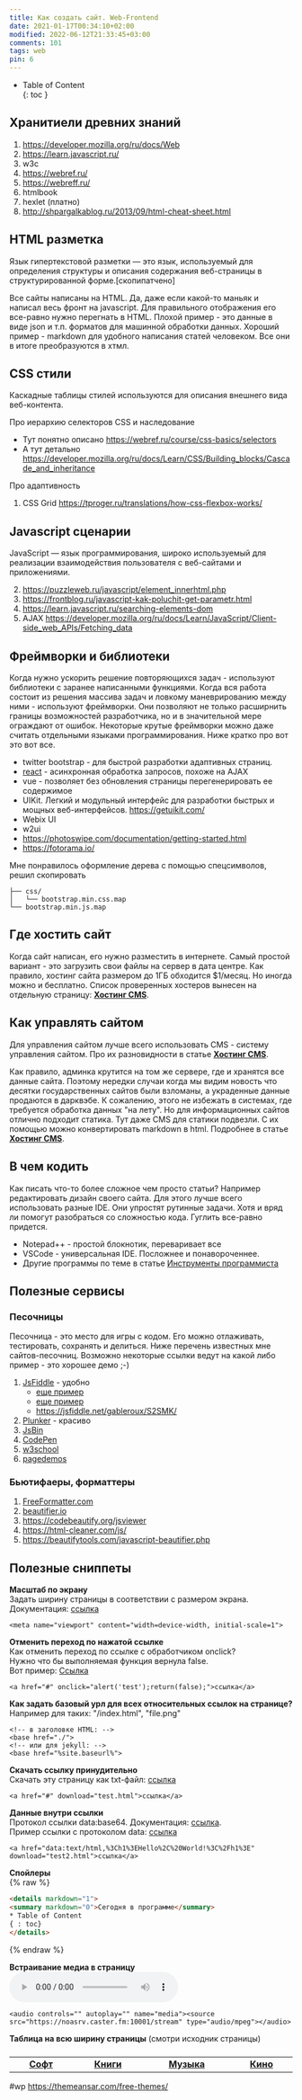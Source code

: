 ```yaml
---
title: Как создать сайт. Web-Frontend
date: 2021-01-17T00:34:10+02:00
modified: 2022-06-12T21:33:45+03:00
comments: 101
tags: web
pin: 6
---
```


- Table of Content  
{: toc }


## Хранитиели древних знаний
1. <https://developer.mozilla.org/ru/docs/Web>
2. <https://learn.javascript.ru/>
1. w3c
1. <https://webref.ru/>
1. <https://webreff.ru/>
2. htmlbook
3. hexlet (платно)
4. <http://shpargalkablog.ru/2013/09/html-cheat-sheet.html>


## HTML разметка
Язык гипертекстовой разметки — это язык, используемый для определения структуры и описания содержания веб-страницы в структурированной форме.[скопипатчено]

Все сайты написаны на HTML. Да, даже если какой-то маньяк и написал весь фронт на javascript. Для правильного отображения его все-равно нужно перегнать в HTML. 
Плохой пример - это данные в виде json и т.п. форматов для машинной обработки данных. Хороший пример - markdown для удобного написания статей человеком. Все они в итоге преобразуются в хтмл.


## CSS стили
Каскадные таблицы стилей используются для описания внешнего вида веб-контента.

Про иерархию селекторов CSS и наследование
- Тут понятно описано <https://webref.ru/course/css-basics/selectors>
- А тут детально <https://developer.mozilla.org/ru/docs/Learn/CSS/Building_blocks/Cascade_and_inheritance>

Про адаптивность
1. CSS Grid <https://tproger.ru/translations/how-css-flexbox-works/>

## Javascript сценарии
JavaScript — язык программирования, широко используемый для реализации взаимодействия пользователя с веб-сайтами и приложениями.

2. <https://puzzleweb.ru/javascript/element_innerhtml.php>
3. <https://frontblog.ru/javascript-kak-poluchit-get-parametr.html>
4. <https://learn.javascript.ru/searching-elements-dom>
5. AJAX <https://developer.mozilla.org/ru/docs/Learn/JavaScript/Client-side_web_APIs/Fetching_data>


## Фреймворки и библиотеки
Когда нужно ускорить решение повторяющихся задач - используют библиотеки с заранее написанными функциями. Когда вся работа состоит из решения массива задач и ловкому маневрированию между ними - используют фреймворки. Они позволяют не только расширнить границы возможностей разработчика, но и в значительной мере ограждают от ошибок. Некоторые крутые фреймворки можно даже считать отдельными языками программирования. Ниже кратко про вот это вот все.

- twitter bootstrap - для быстрой разработки адаптивных страниц.  
- [react](https://create-react-app.dev/docs/getting-started/) - асинхронная обработка запросов, похоже на AJAX
- vue - позволяет без обновления страницы перегенерировать ее содержимое
- UIKit. Легкий и модульный интерфейс для разработки быстрых и мощных веб-интерфейсов. <https://getuikit.com/>
- Webix UI
- w2ui
- <https://photoswipe.com/documentation/getting-started.html>
- <https://fotorama.io/>

Мне понравилось оформление дерева с помощью спецсимволов, решил скопировать

```
├── css/  
│   └── bootstrap.min.css.map  
└── bootstrap.min.js.map  
```



## Где хостить сайт
Когда сайт написан, его нужно разместить в интернете. Самый простой вариант - это загрузить свои файлы на сервер в дата центре. Как правило, хостинг сайта размером до 1ГБ обходится $1/месяц. Но иногда можно и бесплатно. Список проверенных хостеров вынесен на отдельную страницу: [**Хостинг CMS**](./hosting.md#hosting).

## Как управлять сайтом
Для управления сайтом лучше всего использовать CMS - систему управления сайтом. Про их разновидности в статье [**Хостинг CMS**](./hosting.md#cms).

Как правило, админка крутится на том же сервере, где и хранятся все данные сайта. Поэтому нередки случаи когда мы видим новость что десятки государственных сайтов были взломаны, а украденные данные продаются в дарквэбе. К сожалению, этого не избежать в системах, где требуется обработка данных "на лету". Но для информационных сайтов отлично подходит статика. Тут даже CMS для статики подвезли. С их помощью можно конвертировать markdown в html. Подробнее в статье [**Хостинг CMS**](./hosting.md#cms).

## В чем кодить
Как писать что-то более сложное чем просто статьи? Например редактировать дизайн своего сайта. Для этого лучше всего использовать разные IDE. Они упростят рутинные задачи. Хотя и вряд ли помогут разобраться со сложностью кода. Гуглить все-равно придется. 
- Notepad++ - простой блокнотик, переваривает все
- VSCode - универсальная IDE. Посложнее и понавороченнее.
- Другие программы по теме в статье [Инструменты программиста](../profi-soft.md#web)


## Полезные сервисы
### Песочницы
Песочница - это место для игры с кодом. Его можно отлаживать, тестировать, сохранять и делиться. Ниже перечень известных мне сайтов-песочниц. Возможно некоторые ссылки ведут на какой либо пример - это хорошее демо ;-)
1. [JsFiddle](http://jsfiddle.net) - удобно 
    + [еще пример](http://jsfiddle.net/sLZq8/2/) 
    + [еще пример](https://jsfiddle.net/GdSVn/) 
    + <https://jsfiddle.net/gableroux/S2SMK/>
3. [Plunker](https://plnkr.co/edit/ATV5zGc1JUSb9O9Xszcs?p=preview&preview) - красиво
4. [JsBin](http://jsbin.com/rebogevoga/edit?html,output)
5. [CodePen](https://codepen.io/liptonicetea/pen/NdvxYe)
6. [w3school](https://www.w3schools.com/jsref/tryit.asp?filename=tryjsref_style_display_toggle)
7. [pagedemos](http://pagedemos.com/)

### Бьютифаеры, форматтеры
1. [FreeFormatter.com](https://www.freeformatter.com/html-formatter.html)
2. [beautifier.io](https://beautifier.io/)
3. <https://codebeautify.org/jsviewer>
4. <https://html-cleaner.com/js/>
5. <https://beautifytools.com/javascript-beautifier.php>

## Полезные сниппеты
**Масштаб по экрану**  
Задать ширину страницы в соответствии с размером экрана.  
Документация: [ссылка](https://developer.mozilla.org/ru/docs/Glossary/Viewport)  
```
<meta name="viewport" content="width=device-width, initial-scale=1">
```

**Отменить переход по нажатой ссылке**  
Как отменить переход по ссылке с обработчиком onclick?  
Нужно что бы выполняемая функция вернула false.  
Вот пример: <a href="#" onclick="alert('test');return(false);">Ссылка</a>  
```
<a href="#" onclick="alert('test');return(false);">ссылка</a>
```

**Как задать базовый урл для всех относительных ссылок на странице?**  
Например для таких: "/index.html", "file.png"
```
<!-- в заголовке HTML: -->
<base href="./">
<!-- или для jekyll: -->
<base href="%site.baseurl%">
```

**Скачать ссылку принудительно**  
Скачать эту страницу как txt-файл: <a href="#" download="test.txt">ссылка</a>   
```
<a href="#" download="test.html">ссылка</a>
```

**Данные внутри ссылки**  
Протокол ссылки data:base64. Документация: [ссылка](https://developer.mozilla.org/ru/docs/Web/HTTP/Basics_of_HTTP/Data_URIs>).  
Пример ссылки с протоколом data: <a href="data:text/html,%3Ch1%3EHello%2C%20World!%3C%2Fh1%3E" download="test2.html">ссылка</a>  
```
<a href="data:text/html,%3Ch1%3EHello%2C%20World!%3C%2Fh1%3E" download="test2.html">ссылка</a>
```

**Спойлеры**  
{% raw %}
```html
<details markdown="1">
<summary markdown="0">Сегодня в программе</summary>
* Table of Content  
{ : toc}
</details>
```
{% endraw %}


**Встраивание медиа в страницу**
<audio controls="" name="media"><source src="https://noasrv.caster.fm:10001/stream" type="audio/mpeg"></audio>
```
<audio controls="" autoplay="" name="media"><source src="https://noasrv.caster.fm:10001/stream" type="audio/mpeg"></audio>
```


**Таблица на всю ширину страницы**
(смотри исходник страницы)

<table><tbody style="width:100%;display:table;text-align:center;"><tr>
  <td><a href="#./soft"><b>Софт</b></a></td>
  <td><a href="#./books"><b>Книги</b></a></td>
  <td><a href="#./music"><b>Музыка</b></a></td>
  <td><a href="#./kino"><b>Кино</b></a></td>
</tr></tbody></table>


#wp
<https://themeansar.com/free-themes/>
